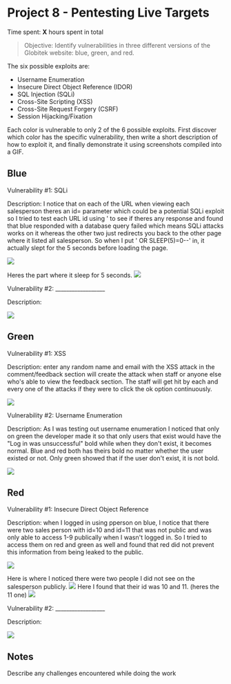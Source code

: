 # Project 8 - Pentesting Live Targets

Time spent: **X** hours spent in total

> Objective: Identify vulnerabilities in three different versions of the Globitek website: blue, green, and red.

The six possible exploits are:

* Username Enumeration
* Insecure Direct Object Reference (IDOR)
* SQL Injection (SQLi)
* Cross-Site Scripting (XSS)
* Cross-Site Request Forgery (CSRF)
* Session Hijacking/Fixation

Each color is vulnerable to only 2 of the 6 possible exploits. First discover which color has the specific vulnerability, then write a short description of how to exploit it, and finally demonstrate it using screenshots compiled into a GIF.

## Blue

Vulnerability #1: SQLi

Description: I notice that on each of the URL when viewing each salesperson theres an id= parameter which could be a potential SQLi exploit so I tried to test each URL id using ' to see if theres any response and found that blue responded with a database query failed which means SQLi attacks works on it whereas the other two just redirects you back to the other page where it listed all salesperson. So when I put ' OR SLEEP(5)=0--' in, it actually slept for the 5 seconds before loading the page.

<img src="https://user-images.githubusercontent.com/91004979/163130805-b3c96837-2489-4e14-952f-81074493d41f.gif">

Heres the part where it sleep for 5 seconds.
<img src="https://user-images.githubusercontent.com/91004979/163131324-096eb690-bb98-4785-a782-74537a0f7ece.gif">


Vulnerability #2: __________________

Description:

<img src="blue-vuln2.gif">

## Green

Vulnerability #1: XSS

Description: enter any random name and email with the XSS attack in the comment/feedback section will create the attack when staff or anyone else who's able to view the feedback section. The staff will get hit by each and every one of the attacks if they were to click the ok option continuously.

<img src="https://user-images.githubusercontent.com/91004979/163120045-9748bc7f-3dad-4eef-9fe5-36f7be09a2d6.gif">

Vulnerability #2: Username Enumeration

Description: As I was testing out username enumeration I noticed that only on green the developer made it so that only users that exist would have the "Log in was unsuccessful" bold while when they don't exist, it becomes normal. Blue and red both has theirs bold no matter whether the user existed or not. Only green showed that if the user don't exist, it is not bold.

<img src="https://user-images.githubusercontent.com/91004979/163270537-dc912cda-4b1c-4361-b990-62ec88357781.gif">


## Red

Vulnerability #1: Insecure Direct Object Reference

Description: when I logged in using pperson on blue, I notice that there were two sales person with id=10 and id=11 that was not public and was only able to access 1-9 publically when I wasn't logged in. So I tried to access them on red and green as well and found that red did not prevent this information from being leaked to the public.

<img src="https://user-images.githubusercontent.com/91004979/163272273-13e53db1-ebfb-4457-9282-848ba3763f1a.gif">

Here is where I noticed there were two people I did not see on the salesperson publicly.
<img src="https://user-images.githubusercontent.com/91004979/163272386-96fa0bc4-62a0-45d7-8665-86cce6a03664.png">
Here I found that their id was 10 and 11. (heres the 11 one)
<img src="https://user-images.githubusercontent.com/91004979/163272575-2a52d46a-2509-45ee-b3ea-07fb3502f67b.png">


Vulnerability #2: __________________

Description:

<img src="red-vuln2.gif">


## Notes

Describe any challenges encountered while doing the work
